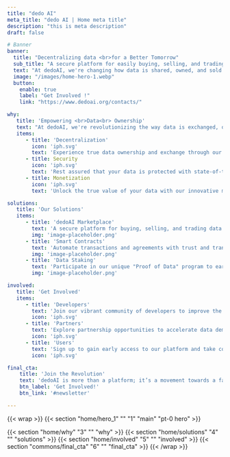 ```yaml
---
title: "dedo AI"
meta_title: "dedo AI | Home meta title"
description: "this is meta description"
draft: false

# Banner
banner:
  title: "Decentralizing data <br>for a Better Tomorrow"
  sub_title: "A secure platform for easily buying, selling, and trading data."
  text: "At dedoAI, we're changing how data is shared, owned, and sold with blockchain technology. We make data easy to access, secure, and owned by its creators. Join us to make data fair and empower everyone."
  image: "/images/home-hero-1.webp"
  button:
    enable: true
    label: "Get Involved !"
    link: "https://www.dedoai.org/contacts/"

why:
   title: 'Empowering <br>Data<br> Ownership'
   text: "At dedoAI, we're revolutionizing the way data is exchanged, owned, and monetized. Utilizing blockchain technology, we're creating a world where data is accessible, secure, and rightfully owned by its creators. Join us on our mission to democratize data and empower individuals and businesses worldwide."
   items:
      - title: 'Decentralization'
        icon: 'iph.svg'
        text: 'Experience true data ownership and exchange through our decentralized platform.'
      - title: Security
        icon: 'iph.svg'
        text: 'Rest assured that your data is protected with state-of-the-art blockchain security.'
      - title: Monetization
        icon: 'iph.svg'
        text: 'Unlock the true value of your data with our innovative monetization mechanisms.'

solutions:
   title: 'Our Solutions'
   items:
      - title: 'dedoAI Marketplace'
        text: 'A secure platform for buying, selling, and trading data with ease.'
        img: 'image-placeholder.png'
      - title: 'Smart Contracts'
        text: 'Automate transactions and agreements with trust and transparency.'
        img: 'image-placeholder.png'
      - title: 'Data Staking'
        text: 'Participate in our unique "Proof of Data" program to earn rewards for contributing data.'
        img: 'image-placeholder.png'

involved:
   title: 'Get Involved'
   items:
      - title: 'Developers'
        text: 'Join our vibrant community of developers to improve the dedoAI ecosystem.'
        icon: 'iph.svg'
      - title: 'Partners'
        text: 'Explore partnership opportunities to accelerate data democratization.'
        icon: 'iph.svg'
      - title: 'Users'
        text: 'Sign up to gain early access to our platform and take control of your data today.'
        icon: 'iph.svg'

final_cta:
    title: 'Join the Revolution'
    text: 'dedoAI is more than a platform; it’s a movement towards a fairer, more transparent data economy. Be part of the change.'
    btn_label: 'Get Involved!'
    btn_link: '#newsletter'

---
```


{{< wrap >}}
{{< section "home/hero_1" "" "1" "main" "pt-0 hero" >}}

{{< section "home/why" "3" "" "why" >}}
{{< section "home/solutions" "4" "" "solutions" >}}
{{< section "home/involved" "5" "" "involved" >}} <!-- -->
{{< section "commons/final_cta" "6" "" "final_cta" >}}
{{< /wrap >}}
